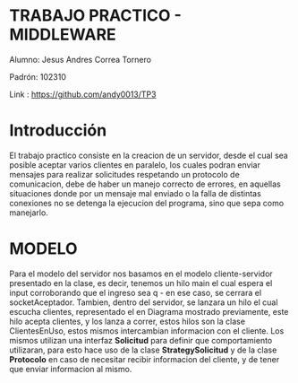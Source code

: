  # TRABAJO PRACTICO - MIDDLEWARE
 
Alumno: Jesus Andres Correa Tornero

Padrón: 102310

Link : https://github.com/andy0013/TP3


# Introducción

El trabajo practico consiste en la creacion de un servidor, desde el cual sea posible aceptar varios clientes en paralelo, los cuales podran enviar mensajes para realizar solicitudes respetando un protocolo de comunicacion, debe de haber un manejo correcto de errores, en aquellas situaciones donde por un mensaje mal enviado o la falla de distintas conexiones no se detenga la ejecucion del programa, sino que sepa como manejarlo.

# MODELO


 Para el modelo del servidor nos basamos en el modelo cliente-servidor presentado en la clase, es decir, tenemos un hilo main el cual espera el input corroborando que el ingreso sea q - en ese caso, se cerrara el socketAceptador. 
 Tambien, dentro del servidor, se lanzara un hilo el cual escucha clientes, representado el en Diagrama mostrado previamente, este hilo acepta clientes, y los lanza a correr, estos hilos son la clase ClientesEnUso, estos mismos intercambian informacion con el cliente. 
 Los mismos utilizan una interfaz **Solicitud** para definir que comportamiento utilizaran, para esto hace uso de la clase **StrategySolicitud** y de la clase **Protocolo** en caso de necesitar recibir informacion del cliente, y de tener que enviar informacion al mismo. 
